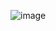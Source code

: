 ![image](https://media.discordapp.net/attachments/586868366321516591/783050728968421426/image0-17.gif)
